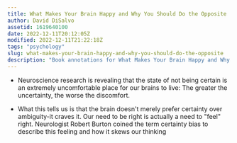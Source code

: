 ```yaml
---
title: What Makes Your Brain Happy and Why You Should Do the Opposite
author: David DiSalvo
assetid: 1619640100
date: 2022-12-11T20:12:05Z
modified: 2022-12-11T21:22:18Z
tags: "psychology"
slug: what-makes-your-brain-happy-and-why-you-should-do-the-opposite
description: "Book annotations for What Makes Your Brain Happy and Why You Should Do the Opposite by David DiSalvo"
---
```


*  Neuroscience research is revealing that the state of not being certain is an extremely uncomfortable place for our brains to live: The greater the uncertainty, the worse the discomfort.

*  What this tells us is that the brain doesn't merely prefer certainty over ambiguity-it craves it. Our need to be right is actually a need to "feel" right. Neurologist Robert Burton coined the term certainty bias to describe this feeling and how it skews our thinking

